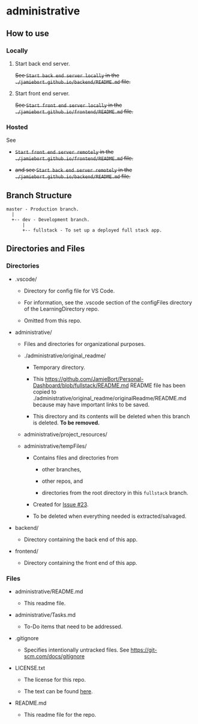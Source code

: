 # administrative

## How to use

### Locally

1. Start back end server.

   ~~See `Start back end server locally` in the `./jamiebort.github.io/backend/README.md` file.~~

2. Start front end server.

   ~~See `Start front end server locally` in the `./jamiebort.github.io/frontend/README.md` file.~~

### Hosted

See

- ~~`Start front end server remotely` in the `./jamiebort.github.io/frontend/README.md` file.~~

- ~~and see `Start back end server remotely` in the `./jamiebort.github.io/backend/README.md` file.~~

## Branch Structure

```
master - Production branch.
  |
  +-- dev - Development branch.
      |
      +-- fullstack - To set up a deployed full stack app.
```

## Directories and Files

### Directories

- .vscode/

  - Directory for config file for VS Code.

  - For information, see the .vscode section of the configFiles directory of the LearningDirectory repo.

  - Omitted from this repo.

- administrative/

  - Files and directories for organizational purposes.

  - ./administrative/original_readme/ <!-- TODO: find out where this original_readme file went to. To be address in this https://github.com/JamieBort/Personal-Dashboard/issues/36 issue. -->

    - Temporary directory.

    - This https://github.com/JamieBort/Personal-Dashboard/blob/fullstack/README.md README file has been copied to ./administrative/original_readme/originalReadme/README.md because may have important links to be saved.

    - This directory and its contents will be deleted when this branch is deleted. **To be removed.**

  - administrative/project_resources/

  - administrative/tempFiles/

    - Contains files and directories from

      - other branches,

      - other repos, and

      - directories from the root directory in this `fullstack` branch.

    - Created for [Issue #23](https://github.com/JamieBort/Personal-Dashboard/issues/23).

    - To be deleted when everything needed is extracted/salvaged.

- backend/

  - Directory containing the back end of this app.

- frontend/

  - Directory containing the front end of this app.

### Files

- administrative/README.md

  - This readme file.

- administrative/Tasks.md

  - To-Do items that need to be addressed.

- .gitignore

  - Specifies intentionally untracked files. See https://git-scm.com/docs/gitignore

- LICENSE.txt

  - The license for this repo.

  - The text can be found [here](../LICENSE.txt).

- README.md

  - This readme file for the repo.
